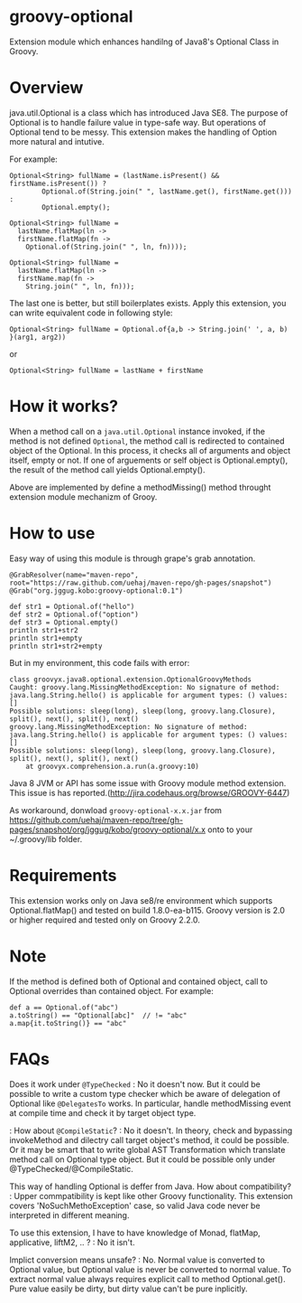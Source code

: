 groovy-optional
===============

Extension module which enhances handilng of Java8's Optional Class in Groovy.

Overview
===============

java.util.Optional is a class which has introduced Java SE8.
The purpose of Optional is to handle failure value in type-safe way.
But operations of Optional tend to be messy.
This extension makes the handling of Option more natural and intutive.

For example:

```
Optional<String> fullName = (lastName.isPresent() && firstName.isPresent()) ? 
        Optional.of(String.join(" ", lastName.get(), firstName.get())) : 
        Optional.empty();
```

```
Optional<String> fullName = 
  lastName.flatMap(ln -> 
  firstName.flatMap(fn -> 
    Optional.of(String.join(" ", ln, fn))));
```

```
Optional<String> fullName = 
  lastName.flatMap(ln -> 
  firstName.map(fn -> 
    String.join(" ", ln, fn)));
```

The last one is better, but still boilerplates exists.
Apply this extension, you can write equivalent code in following style:

```
Optional<String> fullName = Optional.of{a,b -> String.join(' ', a, b) }(arg1, arg2))
```

or

```
Optional<String> fullName = lastName + firstName
```

How it works?
==============

When a method call on a ``java.util.Optional`` instance invoked, if the method is not defined ``Optional``, the method call is redirected to contained object of the Optional. In this process, it checks all of arguments and object itself, empty or not. If one of arguements or self object is Optional.empty(), the result of the method call yields Optional.empty().

Above are implemented by define a methodMissing() method throught extension module mechanizm of Grooy.

How to use
==============

Easy way of using this module is through grape's grab annotation.

```
@GrabResolver(name="maven-repo", root="https://raw.github.com/uehaj/maven-repo/gh-pages/snapshot")
@Grab("org.jggug.kobo:groovy-optional:0.1")

def str1 = Optional.of("hello")
def str2 = Optional.of("option")
def str3 = Optional.empty()
println str1+str2
println str1+empty
println str1+str2+empty
```

But in my environment, this code fails with error:

```
class groovyx.java8.optional.extension.OptionalGroovyMethods
Caught: groovy.lang.MissingMethodException: No signature of method: java.lang.String.hello() is applicable for argument types: () values: []
Possible solutions: sleep(long), sleep(long, groovy.lang.Closure), split(), next(), split(), next()
groovy.lang.MissingMethodException: No signature of method: java.lang.String.hello() is applicable for argument types: () values: []
Possible solutions: sleep(long), sleep(long, groovy.lang.Closure), split(), next(), split(), next()
	at groovyx.comprehension.a.run(a.groovy:10)
```

Java 8 JVM or API has some issue with Groovy module method extension. This issue is has reported.(http://jira.codehaus.org/browse/GROOVY-6447)

As workaround, donwload  ``groovy-optional-x.x.jar`` from https://github.com/uehaj/maven-repo/tree/gh-pages/snapshot/org/jggug/kobo/groovy-optional/x.x onto to your ~/.groovy/lib folder.


Requirements
==============

This extension works only on Java se8/re environment which supports Optional.flatMap() and tested on build 1.8.0-ea-b115.
Groovy version is 2.0 or higher required and tested only on Groovy 2.2.0.


Note
==============

If the method is defined both of Optional and contained object, call to Optional overrides than contained object.
For example:

```
def a == Optional.of("abc")
a.toString() == "Optional[abc]"  // != "abc"
a.map{it.toString()} == "abc"
```


FAQs
==============

Does it work under ``@TypeChecked``
: No it doesn't now. But it could be possible to write a custom type checker which be aware of delegation of Optional like ``@DelegatesTo`` works. In particular, handle methodMissing event at compile time and check it by target object type.

: How about ``@CompileStatic``?
: No it doesn't. In theory, check and bypassing invokeMethod and dilectry call target object's method, it could be possible. Or it may be smart that to write global AST Transformation which translate method call on Optional type object. But it could be possible only under @TypeChecked/@CompileStatic.

This way of handling Optional is deffer from Java. How about compatibility?
: Upper commpatibility is kept like other Groovy functionality. This extension covers 'NoSuchMethoException' case, so valid Java code never be interpreted in different meaning.

To use this extension, I have to have knowledge of Monad, flatMap, applicative, liftM2, .. ?
: No it isn't.

Implict conversion means unsafe?
: No. Normal value is converted to Optional value, but Optional value is never be converted to normal value. To extract normal value always requires explicit  call to method Optional.get(). Pure value easily be dirty, but dirty value can't be pure inplicitly.


